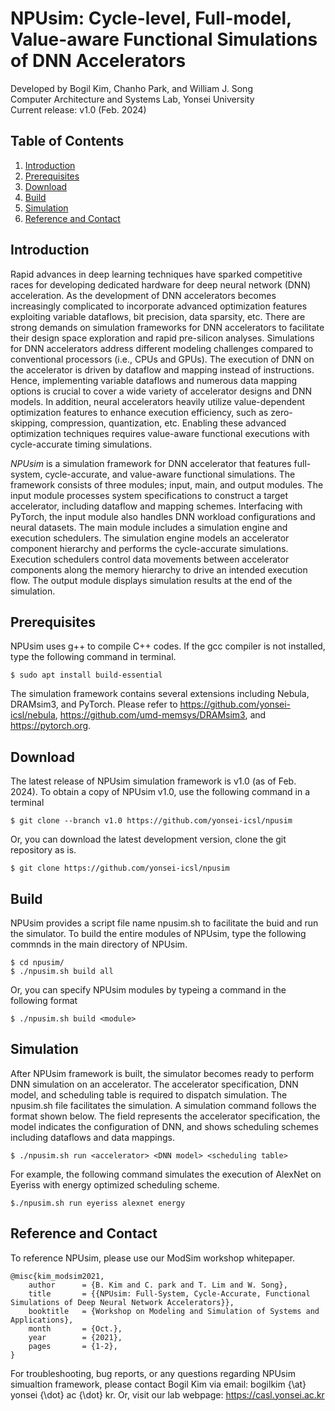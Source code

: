 # NPUsim: Cycle-level, Full-model, Value-aware Functional Simulations of DNN Accelerators
Developed by Bogil Kim, Chanho Park, and William J. Song\
Computer Architecture and Systems Lab, Yonsei University\
Current release: v1.0 (Feb. 2024)

## Table of Contents
1. [Introduction](#introduction)
2. [Prerequisites](#prerequisites)
3. [Download](#download)
4. [Build](#build)
5. [Simulation](#simulation)
6. [Reference and Contact](#reference-and-contact)

## Introduction
Rapid advances in deep learning techniques have sparked competitive races for developing dedicated hardware for deep neural network (DNN) acceleration. As the development of DNN accelerators becomes increasingly complicated to incorporate advanced optimization features exploiting variable dataflows, bit precision, data sparsity, etc. There are strong demands on simulation frameworks for DNN accelerators to facilitate their design space exploration and rapid pre-silicon analyses. Simulations for DNN accelerators address different modeling challenges compared to conventional processors (i.e., CPUs and GPUs). The execution of DNN on the accelerator is driven by dataflow and mapping instead of instructions. Hence, implementing variable dataflows and numerous data mapping options is crucial to cover a wide variety of accelerator designs and DNN models. In addition, neural accelerators heavily utilize value-dependent optimization features to enhance execution efficiency, such as zero-skipping, compression, quantization, etc. Enabling these advanced optimization techniques requires value-aware functional executions with cycle-accurate timing simulations.

_NPUsim_ is a simulation framework for DNN accelerator that features full-system, cycle-accurate, and value-aware functional simulations. The framework consists of three modules; input, main, and output modules. The input module processes system specifications to construct a target accelerator, including dataflow and mapping schemes. Interfacing with PyTorch, the input module also handles DNN workload configurations and neural datasets. The main module includes a simulation engine and execution schedulers. The simulation engine models an accelerator component hierarchy and performs the cycle-accurate simulations. Execution schedulers control data movements between accelerator components along the memory hierarchy to drive an intended execution flow. The output module displays simulation results at the end of the simulation.

## Prerequisites
NPUsim uses g++ to compile C++ codes. If the gcc compiler is not installed, type the following command in terminal.
    
    $ sudo apt install build-essential

The simulation framework contains several extensions including Nebula, DRAMsim3, and PyTorch. Please refer to https://github.com/yonsei-icsl/nebula, https://github.com/umd-memsys/DRAMsim3, and https://pytorch.org.

## Download
The latest release of NPUsim simulation framework is v1.0 (as of Feb. 2024). To obtain a copy of NPUsim v1.0, use the following command in a terminal 

    $ git clone --branch v1.0 https://github.com/yonsei-icsl/npusim

Or, you can download the latest development version, clone the git repository as is.

    $ git clone https://github.com/yonsei-icsl/npusim

## Build
NPUsim provides a script file name npusim.sh to facilitate the buid and run the simulator. To build the entire modules of NPUsim, type the following commnds in the main directory of NPUsim.

    $ cd npusim/
    $ ./npusim.sh build all

Or, you can specify NPUsim modules by typeing a command in the following format

    $ ./npusim.sh build <module>

## Simulation
After NPUsim framework is built, the simulator becomes ready to perform DNN simulation on an accelerator. The accelerator specification, DNN model, and scheduling table is required to dispatch simulation. The npusim.sh file facilitates the simulation. A simulation command follows the format shown below. The <accelerator> field represents the accelerator specification, the <DNN> model indicates the configuration of DNN, and <scheduling table> shows scheduling schemes including dataflows and data mappings.

    $ ./npusim.sh run <accelerator> <DNN model> <scheduling table>

For example, the following command simulates the execution of AlexNet on Eyeriss with energy optimized scheduling scheme.

    $./npusim.sh run eyeriss alexnet energy

## Reference and Contact
To reference NPUsim, please use our ModSim workshop whitepaper.

    @misc{kim_modsim2021,
        author      = {B. Kim and C. park and T. Lim and W. Song},
        title       = {{NPUsim: Full-System, Cycle-Accurate, Functional Simulations of Deep Neural Network Accelerators}},
        booktitle   = {Workshop on Modeling and Simulation of Systems and Applications}, 
        month       = {Oct.},
        year        = {2021},
        pages       = {1-2},
    }
For troubleshooting, bug reports, or any questions regarding NPUsim simualtion framework, please contact Bogil Kim via email: bogilkim {\at} yonsei {\dot} ac {\dot} kr. Or, visit our lab webpage: https://casl.yonsei.ac.kr
